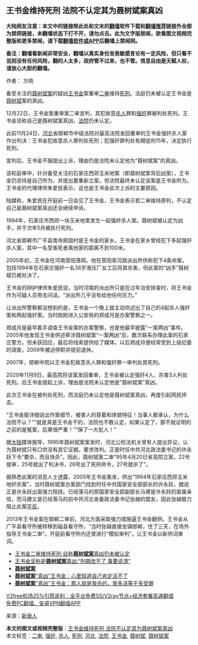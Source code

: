  <h2>王书金维持死刑 法院不认定其为聂树斌案真凶</h2> <p class="notice"><b>大陆网友注意：本文中的链接除此处和文末的<a href="https://github.com/bannedbook/fanqiang" >翻墙</a>软件下载和<a href="https://github.com/killgcd/justmysocks/blob/master/README.md">翻墙推荐</a>链接外全部为禁网链接，未翻墙状态下打不开，请勿点击。此为文字版禁闻，欲看图文视频完整版和更多禁闻，请下载<a href="https://github.com/bannedbook/fanqiang">翻墙软件或APP</a>后翻墙上禁闻网。</p><p>备注：翻墙看新闻非常安全，翻墙以真实身份发表敏感言论有一定风险，但只看不说则没有任何风险，翻的人太多，政府管不过来，也不管。信息自由是天赋人权，请放心大胆的翻墙。</b></p>  <div class="entry"> <p>作者： 方晓</p> <p>备受关注的<a href="https://www.bannedbook.org/bnews/tag/%e8%81%82%e6%a0%91%e6%96%8c%e6%a1%88/" class="st_tag internal_tag" rel="tag" title="标签 聂树斌案 下的日志">聂树斌案</a>的疑凶<a href="https://www.bannedbook.org/bnews/tag/%e7%8e%8b%e4%b9%a6%e9%87%91/" class="st_tag internal_tag" rel="tag" title="标签 王书金 下的日志">王书金</a>案重审<a href="https://www.bannedbook.org/bnews/tag/%E4%BA%8C%E5%AE%A1/" class="st_tag internal_tag" rel="tag" title="标签 二审 下的日志">二审</a>维持<a href="https://www.bannedbook.org/bnews/tag/%E6%AD%BB%E5%88%91/" class="st_tag internal_tag" rel="tag" title="标签 死刑 下的日志">死刑</a>。法庭仍未被认定王书金是<a href="https://www.bannedbook.org/bnews/tag/%e8%81%82%e6%a0%91%e6%96%8c/" class="st_tag internal_tag" rel="tag" title="标签 聂树斌 下的日志">聂树斌</a>案的真凶。</p> <p>12月22日，王书金案重审案二审宣判，其犯故意<a href="https://www.bannedbook.org/bnews/tag/%E6%9D%80%E4%BA%BA/" class="st_tag internal_tag" rel="tag" title="标签 杀人 下的日志">杀人</a>罪和<a href="https://www.bannedbook.org/bnews/tag/%e5%bc%ba%e5%a5%b8/" class="st_tag internal_tag" rel="tag" title="标签 强奸 下的日志">强奸</a>罪被判处死刑。王书金坚称自己是聂树斌案真凶，<a href="https://www.bannedbook.org/bnews/tag/%e6%b3%95%e9%99%a2/" class="st_tag internal_tag" rel="tag" title="标签 法院 下的日志">法院</a>仍未认定。</p> <p>此前11月24日，<a href="https://www.bannedbook.org/bnews/tag/%e6%b2%b3%e5%8c%97/" class="st_tag internal_tag" rel="tag" title="标签 河北 下的日志">河北</a>省邯郸市中级法院对最高法院发回重审的王书金强奸杀人案作出判决：王书金犯故意杀人罪判处死刑；犯强奸罪判处有期徒刑15年，决定执行死刑。</p> <p>宣判后，王书金不服提出上诉，理由仍是法院未认定他为“聂树斌案”的真凶。</p>  <p>该轮庭审中，针对备受关注的石家庄西郊玉米地案（即聂树斌案背后凶案），王书金仍坚持是自己所为，并提出要重新立案，但法院最终未认定该案是王书金所为。王书金的代理律师朱爱民表示，这也是王书金此次上诉的主要原因。</p> <p>陆媒称，朱爱民在开庭前一日会见了王书金，王书金表示若二审维持原判，不认定自己是聂树斌案真凶还会继续申诉。</p> <p>1994年，石家庄市西郊一块玉米地里发生一起强奸杀人案。聂树斌被认定为凶手，并于次年5月被执行死刑。</p> <p>河北省邯郸市广平县南寺郎固村是王书金的家乡。王书金在家乡曾经犯下多起强奸杀人案，其中一名受害死者离他家的距离不到100米。</p> <p>2005年初，王书金在河南荥阳落网。他在荥阳索河路派出所供称犯下4条命案，包括1994年在石家庄强奸一名38岁液压厂女工后将其杀害，但此案的“凶手”聂树斌已被处决了。</p>  <p>王书金的辩护律师朱爱民说，当时河南的派出所只是在过年治安排查时，将王书金作为可疑人员带去问话。“派出所几乎没有给他任何压力。”</p> <p>让派出所警察都没想到的是，王书金一个晚上就主动供述出了自己的4起杀人强奸案和两起强奸案。当时刚刚进入公安局的郑成月是办案警察之一。</p> <p>郑成月是最早着手调查王书金案的办案警察，也是他最早披露“一案两凶”事件。2005年他发现王书金供述牵涉聂树斌案“一案两凶”后，数次联系办理此案的石家庄警方，但未获回应，最后将线索提供给了媒体。以后郑成月便经常受到上级纪委的调查，2009年被迫停职并提前退休。</p> <p>2007年，邯郸中院以王书金犯故意杀人罪和强奸罪一审判处其死刑。</p> <p>2020年11月9日，最高院将该案发回重审，王书金被认定强奸4人、杀害3人判处死刑。后王书金提起上诉，理由是法院未认定他是“聂树斌案”真凶。</p>  <p>此次王书金在被判处死刑，而法庭仍未认定他是聂树斌案真凶，再度引起网民抨击。</p> <p>“王书金能详细说出作案细节，被害人的穿着和体貌特征！当事人都承认，为什么法院不认？”“就是真是王书金干的，法院也不敢认定，如果认定了，那不就证明的之前的是冤案，后果很严重！”“保了一大批人！”</p> <p>据<span class='wp_keywordlink_affiliate'><a href="https://www.bannedbook.org/" title="大陆" target="_blank">大陆</a></span>媒体报导，1995年聂树斌案案发时，河北公检法机关曾有人提出异议，认为聂树斌只有口供没有其它证据，要求改判。正是时任中共河北政法委书记的许永跃下令“要杀，而且快杀”。因此，聂树斌案二审“95年4月20日省高院立案，22号提审，25号就出了判决书，26号出了死刑命令，27号就杀了”。</p> <p>据熟悉此案的消息人士透露，2005年王书金案发，供出“1994年石家庄西郊玉米地奸杀案”，当时聂树斌案办案部门找到时任中共国家安全部部长的许永跃，据说正是许永跃出面强力阻挠。已经落马的原国家安全部副部长马建是许永跃的直属亲信，而马建又是已经落马的前中共河北省委政法委书记张越的盟友，因此张越极力阻止此案<span class='wp_keywordlink'><a href="https://www.bannedbook.org/forum11/topic332.html" title="禁片：平反的把戏" target="_blank">平反</a></span>。</p> <p>2013年王书金案在邯郸二审前，河北方面采取强力措施逼王书金翻供。王书金从广平县看守所被转移到磁县看守所，“当时张越直接坐镇邯郸，住了三天，在场外指导王书金二审”。开庭前看守所内还曾进行“模拟审判”，让王书金以新供词串词。</p>  <ul class='op-related-articles' title='相关阅读'> <li><a href='https://www.bannedbook.org/bnews/baitai/20201222/1452735.html' target='_blank'>王书金二审维持死刑 自称<b>聂树斌案</b>真凶仍未被认定</a></li> <li><a href='https://www.bannedbook.org/bnews/baitai/20201120/1433996.html' target='_blank'>王书金坚称是<b>聂树斌案</b>真凶:“刑期改不了 事要说清”</a></li> <li><a href='https://www.bannedbook.org/bnews/baitai/20201110/1428824.html' target='_blank'><b>聂树斌案</b></a></li> <li><a href='https://www.bannedbook.org/bnews/baitai/20190814/1174363.html' target='_blank'><b>聂树斌案</b>“真凶”王书金：心里知道自己肯定活不了</a></li> <li><a href='https://www.bannedbook.org/bnews/baitai/20190813/1174211.html' target='_blank'><b>聂树斌案</b>“真凶”王书金：那人就是我杀的，我多活等于多受罪</a></li> </ul> <p class="texttj"> <a href="https://www.bannedbook.org/forum23/topic22702.html" target="_blank">V2free机场25%引荐返利：全平台免费SS/V2ray节点+经济套餐高速翻墙</a><br/> <a href="https://github.com/bannedbook/fanqiang/wiki/%E7%A6%81%E9%97%BB%E7%BD%91%E5%AE%89%E5%8D%93%E7%BF%BB%E5%A2%99%E6%96%B0%E9%97%BBAPP" target="_blank">免费PC翻墙、安卓VPN翻墙APP</a></p><p> 来源：<span class='wp_keywordlink_affiliate'><a href="https://www.ntdtv.com/" title="新唐人">新唐人</a></span> </p><a name='sharetosocial'></a>       <div><b>本文的图文或视频完整版</b>：<a href='https://www.bannedbook.org/bnews/cbnews/20201223/1453163.html'>王书金维持死刑 法院不认定其为聂树斌案真凶</a></div>  </div><!--END ENTRY--> <div class="postfooter"> <div>本文标签：<a href="https://www.bannedbook.org/bnews/tag/%E4%BA%8C%E5%AE%A1/" rel="tag">二审</a>, <a href="https://www.bannedbook.org/bnews/tag/%e5%bc%ba%e5%a5%b8/" rel="tag">强奸</a>, <a href="https://www.bannedbook.org/bnews/tag/%E6%9D%80%E4%BA%BA/" rel="tag">杀人</a>, <a href="https://www.bannedbook.org/bnews/tag/%E6%AD%BB%E5%88%91/" rel="tag">死刑</a>, <a href="https://www.bannedbook.org/bnews/tag/%e6%b2%b3%e5%8c%97/" rel="tag">河北</a>, <a href="https://www.bannedbook.org/bnews/tag/%e6%b3%95%e9%99%a2/" rel="tag">法院</a>, <a href="https://www.bannedbook.org/bnews/tag/%e7%8e%8b%e4%b9%a6%e9%87%91/" rel="tag">王书金</a>, <a href="https://www.bannedbook.org/bnews/tag/%e8%81%82%e6%a0%91%e6%96%8c/" rel="tag">聂树斌</a>, <a href="https://www.bannedbook.org/bnews/tag/%e8%81%82%e6%a0%91%e6%96%8c%e6%a1%88/" rel="tag">聂树斌案</a></div>  </div><!--END POSTFOOTER--> 